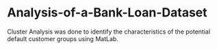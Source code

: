 # Analysis-of-a-Bank-Loan-Dataset
Cluster Analysis was done to identify the characteristics of the potential default customer groups using MatLab.
